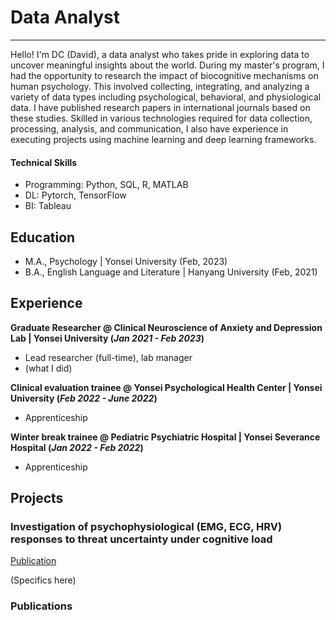 # Data Analyst
-------
Hello! I'm DC (David), a data analyst who takes pride in exploring data to uncover meaningful insights about the world. 
During my master's program, I had the opportunity to research the impact of biocognitive mechanisms on human psychology. 
This involved collecting, integrating, and analyzing a variety of data types including psychological, behavioral, and physiological data. 
I have published research papers in international journals based on these studies. 
Skilled in various technologies required for data collection, processing, analysis, and communication, I also have experience in executing projects using machine learning and deep learning frameworks.

#### Technical Skills
  - Programming: Python, SQL, R, MATLAB
  - DL: Pytorch, TensorFlow
  - BI: Tableau
    
## Education
- M.A., Psychology | Yonsei University (Feb, 2023)
- B.A., English Language and Literature | Hanyang University (Feb, 2021)

## Experience
**Graduate Researcher @ Clinical Neuroscience of Anxiety and Depression Lab | Yonsei University (_Jan 2021 - Feb 2023_)**
- Lead researcher (full-time), lab manager
- (what I did)

**Clinical evaluation trainee @ Yonsei Psychological Health Center | Yonsei University (_Feb 2022 - June 2022_)**
- Apprenticeship

**Winter break trainee @ Pediatric Psychiatric Hospital | Yonsei Severance Hospital (_Jan 2022 - Feb 2022_)**
- Apprenticeship

## Projects
### Investigation of psychophysiological (EMG, ECG, HRV) responses to threat uncertainty under cognitive load
[Publication](https://onlinelibrary.wiley.com/doi/10.1111/psyp.14404)

(Specifics here)

### Publications
























